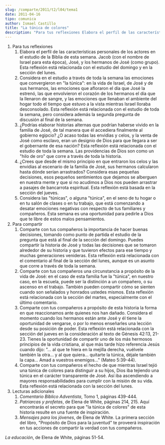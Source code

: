 ```yaml
---
slug: /comparte/2011/t2/l04/tema1
date: 2011-04-16
tipo: comunica
author: Ismael Castillo
title: "La túnica de colores"
description: "Para tus reflexiones Elabora el perfil de las características personales de los  actores en el estudio de la Biblia de esta semana. Jacob (con el nombre de  Israel para esta época), José, y los hermanos de José (como grupo). Esta  reflexión está relacionada con el estudio del ..."
---
```


1.  Para tus reflexiones
     1.  Elabora el perfil de las características personales de los actores en el estudio de la Biblia de esta semana. Jacob (con el nombre de Israel para esta época), José, y los hermanos de José (como grupo). Esta reflexión está relacionada con el estudio del domingo y en la sección del lunes.
    2.  Considera en el estudio a través de toda la semana las emociones que convergieron en "la túnica": en la vida de Israel, de José y de sus hermanos, las emociones que afloraron el día que José la estrenó, las que envolvieron el corazón de los hermanos el día que la llenaron de sangre, y las emociones que llenaban el ambiente del hogar todo el tiempo que estuvo a la vista mientras Israel lloraba desconsolado. Esta reflexión está relacionada con el estudio de toda la semana, pero considera además la segunda pregunta de discusión al final de la semana.
    3.  ¿Podrías elaborar historias alternas que podrían haberse vivido en la familia de José, de tal manera que él accediera finalmente al gobierno egipcio? ¿O acaso todas las envidias y celos, y la venta de José como esclavo, eran un designio de Dios para que llegara a ser el gobernante de esa nación? Esta reflexión está relacionada con el estudio de toda la semana. Las providencias de Dios son como un "hilo de oro" que corre a través de toda la historia.
    4.  ¿Crees que desde el mismo principio en que entraron los celos y las envidias al escenario de la familia de José, sus hermanos calcularon hasta dónde serían arrastrados? Considera esas pequeñas decisiones, esos pequeños sentimientos que dejamos se alberguen en nuestra mente y que si no acudimos a Dios nos pueden arrastrar a pasajes de bancarrota espiritual. Esta reflexión está basada en la sección del jueves.
    5.  Considera las "túnicas", o alguna "túnica", en el seno de tu hogar o en tu salón de clases o en tu trabajo, que está comenzando a desatar emociones negativas con respecto de tus familiares y compañeros. Esta semana es una oportunidad para pedirle a Dios que te libre de estos malos pensamientos.
2.  Para compartir
     1.  Comparte con tus compañeros la importancia de hacer buenas decisiones, tomando como punto de partida el estudio de la pregunta que está al final de la sección del domingo. Puedes compartir la historia de José y todas las decisiones que se tomaron alrededor de su historia y que tuvieron efectos para ese tiempo y muchas generaciones venideras. Esta reflexión está relacionada con el comentario al final de la sección del lunes, aunque es un asunto que corre a través de toda la semana.
    2.  Comparte con tus compañeros una circunstancia a propósito de la vida de José: en el caso de esta familia fue la "túnica", en nuestro caso, en la escuela, puede ser la distinción a un compañero, o su ascenso en el trabajo. También pueden compartir cómo se sienten cuando son señalados y honrados ustedes mismos. Esta reflexión está relacionada con la sección del martes, especialmente con el último comentario.
    3.  Comparte con tus compañeros a propósito de esta historia la forma en que reaccionamos ante quienes nos han dañado. Considera el momento cuando los hermanos están ante José y él tiene la oportunidad de vengarse, o por lo menos enseñarles una lección desde su posición de poder. Esta reflexión está relacionada con la sección del jueves en la consideración al texto de Génesis 42:13, 21-23. Tienes la oportunidad de compartir uno de los más hermosos principios de la vida cristiana, al que más tarde hizo referencia Jesús cuando dijo: "… al que te hiera en la mejilla derecha, vuélvele también la otra… y al que quiera… quitarte la túnica, déjale también la capa… Amad a vuestros enemigos…" (Mateo 5:39-44).
    4.  Comparte con tus compañeros el hecho de que mientras Israel tejió una túnica de colores para distinguir a su hijos, Dios iba tejiendo una túnica en el carácter transparente de José. Así iba ascendiendo a mayores responsabilidades para cumplir con la misión de su vida. Esta reflexión está relacionada con la sección del lunes.
3.  Lecturas adicionales
     1. _Comentario Bíblico Adventista_, Tomo 1, páginas 439-444.
    2. _Patriarcas y profetas_, de Elena de White, páginas 214, 215. Aquí encontrarás el secreto para que "la túnica de colores" de esta historia resulte en una fuente de inspiración.
    3. _Mensajes para los jóvenes_, de Elena de White. La primera sección del libro, "Propósito de Dios para la juventud" te proveerá inspiración en tus acciones de compartir la verdad con tus compañeros.

_La educación_, de Elena de White, páginas 51-54.
